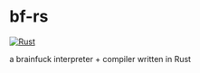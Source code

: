 # bf-rs

[![Rust](https://github.com/pro465/bf-rs/actions/workflows/rust.yml/badge.svg)](https://github.com/pro465/bf-rs/actions/workflows/rust.yml)

a brainfuck interpreter + compiler written in Rust
